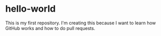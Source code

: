 # hello-world
This is my first repository. I'm creating this because I want to learn how GitHub works and how to do pull requests. 
